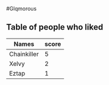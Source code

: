 #Glqmorous
## Table of people who liked
Names | score
--- | ---
Chainkiller | 5
Xelvy | 2
Eztap | 1
